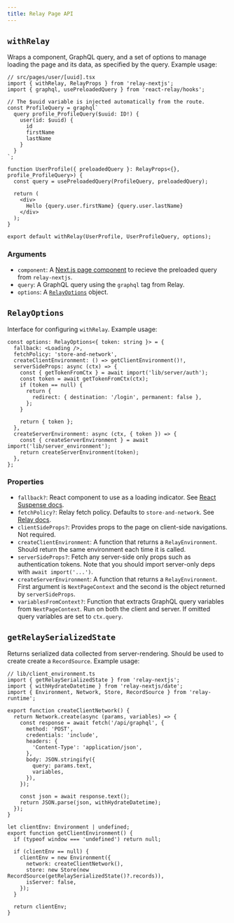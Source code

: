```yaml
---
title: Relay Page API
---
```


## `withRelay`

Wraps a component, GraphQL query, and a set of options to manage loading the
page and its data, as specified by the query. Example usage:

```tsx
// src/pages/user/[uuid].tsx
import { withRelay, RelayProps } from 'relay-nextjs';
import { graphql, usePreloadedQuery } from 'react-relay/hooks';

// The $uuid variable is injected automatically from the route.
const ProfileQuery = graphql`
  query profile_ProfileQuery($uuid: ID!) {
    user(id: $uuid) {
      id
      firstName
      lastName
    }
  }
`;

function UserProfile({ preloadedQuery }: RelayProps<{}, profile_ProfileQuery>) {
  const query = usePreloadedQuery(ProfileQuery, preloadedQuery);

  return (
    <div>
      Hello {query.user.firstName} {query.user.lastName}
    </div>
  );
}

export default withRelay(UserProfile, UserProfileQuery, options);
```

### Arguments

- `component`: A
  [Next.js page component](https://nextjs.org/docs/basic-features/pages) to
  recieve the preloaded query from `relay-nextjs`.
- `query`: A GraphQL query using the `graphql` tag from Relay.
- `options`: A [`RelayOptions`](#relayoptions) object.

## `RelayOptions`

Interface for configuring `withRelay`. Example usage:

```tsx
const options: RelayOptions<{ token: string }> = {
  fallback: <Loading />,
  fetchPolicy: 'store-and-network',
  createClientEnvironment: () => getClientEnvironment()!,
  serverSideProps: async (ctx) => {
    const { getTokenFromCtx } = await import('lib/server/auth');
    const token = await getTokenFromCtx(ctx);
    if (token == null) {
      return {
        redirect: { destination: '/login', permanent: false },
      };
    }

    return { token };
  },
  createServerEnvironment: async (ctx, { token }) => {
    const { createServerEnvironment } = await import('lib/server_environment');
    return createServerEnvironment(token);
  },
};
```

### Properties

- `fallback?`: React component to use as a loading indicator. See
  [React Suspense docs](https://reactjs.org/docs/concurrent-mode-suspense.html).
- `fetchPolicy?`: Relay fetch policy. Defaults to `store-and-network`. See
  [Relay docs](https://relay.dev/docs/guided-tour/reusing-cached-data/fetch-policies/).
- `clientSideProps?`: Provides props to the page on client-side navigations. Not
  required.
- `createClientEnvironment`: A function that returns a `RelayEnvironment`.
  Should return the same environment each time it is called.
- `serverSideProps?`: Fetch any server-side only props such as authentication
  tokens. Note that you should import server-only deps with
  `await import('...')`.
- `createServerEnvironment`: A function that returns a `RelayEnvironment`. First
  argument is `NextPageContext` and the second is the object returned by
  `serverSideProps`.
- `variablesFromContext?`: Function that extracts GraphQL query variables from
  `NextPageContext`. Run on both the client and server. If omitted query
  variables are set to `ctx.query`.

## `getRelaySerializedState`

Returns serialized data collected from server-rendering. Should be used to
create create a `RecordSource`. Example usage:

```tsx
// lib/client_environment.ts
import { getRelaySerializedState } from 'relay-nextjs';
import { withHydrateDatetime } from 'relay-nextjs/date';
import { Environment, Network, Store, RecordSource } from 'relay-runtime';

export function createClientNetwork() {
  return Network.create(async (params, variables) => {
    const response = await fetch('/api/graphql', {
      method: 'POST',
      credentials: 'include',
      headers: {
        'Content-Type': 'application/json',
      },
      body: JSON.stringify({
        query: params.text,
        variables,
      }),
    });

    const json = await response.text();
    return JSON.parse(json, withHydrateDatetime);
  });
}

let clientEnv: Environment | undefined;
export function getClientEnvironment() {
  if (typeof window === 'undefined') return null;

  if (clientEnv == null) {
    clientEnv = new Environment({
      network: createClientNetwork(),
      store: new Store(new RecordSource(getRelaySerializedState()?.records)),
      isServer: false,
    });
  }

  return clientEnv;
}
```
